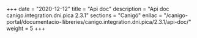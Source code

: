 +++
date        = "2020-12-12"
title       = "Api doc"
description = "Api doc canigo.integration.dni.pica 2.3.1"
sections    = "Canigó"
enllac		= "/canigo-portal/documentacio-llibreries/canigo.integration.dni.pica/2.3.1/api-doc/"
weight		= 5
+++
